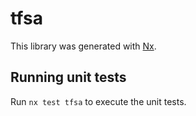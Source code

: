 # tfsa

This library was generated with [Nx](https://nx.dev).

## Running unit tests

Run `nx test tfsa` to execute the unit tests.
